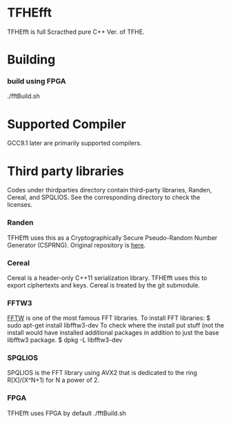 # TFHEfft
TFHEfft is full Scracthed pure C++ Ver. of TFHE. 

# Building

### build using FPGA 
./fftBuild.sh


# Supported Compiler
GCC9.1 later are primarily supported compilers.

# Third party libraries
Codes under thirdparties directory contain third-party libraries, Randen, Cereal, and SPQLIOS. See the corresponding directory to check the licenses.

### Randen
TFHEfft uses this as a Cryptographically Secure Pseudo-Random Number Generator (CSPRNG). Original repository is [here](https://github.com/google/randen).

### Cereal
Cereal is a header-only C++11 serialization library. TFHEfft uses this to export ciphertexts and keys. Cereal is treated by the git submodule.

### FFTW3
[FFTW](https://www.fftw.org/) is one of the most famous FFT libraries.
To install FFT libraries:
$ sudo apt-get install libfftw3-dev
To check where the install put stuff (not the install would have installed additional packages in addition to just the base libfftw3 package.
$ dpkg -L libfftw3-dev


### SPQLIOS
SPQLIOS is the FFT library using AVX2 that is dedicated to the ring R\[X\]/(X^N+1) for N a power of 2.

### FPGA
TFHEfft uses FPGA by default
./fftBuild.sh